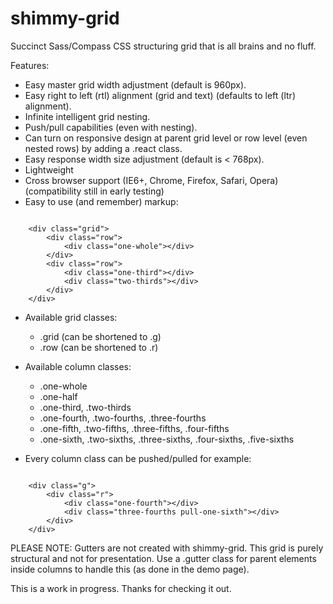 shimmy-grid
===========

Succinct Sass/Compass CSS structuring grid that is all brains and no fluff.

Features:

* Easy master grid width adjustment (default is 960px).
* Easy right to left (rtl) alignment (grid and text) (defaults to left (ltr) alignment).
* Infinite intelligent grid nesting.
* Push/pull capabilities (even with nesting).
* Can turn on responsive design at parent grid level or row level (even nested rows) by adding a .react class.
* Easy response width size adjustment (default is < 768px).
* Lightweight
* Cross browser support (IE6+, Chrome, Firefox, Safari, Opera) (compatibility still in early testing)
* Easy to use (and remember) markup:

<pre><code>
	&lt;div class="grid"&gt;
		&lt;div class="row"&gt;
			&lt;div class="one-whole"&gt;&lt;/div&gt;
		&lt;/div&gt;
		&lt;div class="row"&gt;
			&lt;div class="one-third"&gt;&lt;/div&gt;
			&lt;div class="two-thirds"&gt;&lt;/div&gt;
		&lt;/div&gt;
	&lt;/div&gt;
</code></pre>

* Available grid classes:
	- .grid (can be shortened to .g)
	- .row (can be shortened to .r)

* Available column classes:
	- .one-whole
	- .one-half
	- .one-third, .two-thirds
	- .one-fourth, .two-fourths, .three-fourths
	- .one-fifth, .two-fifths, .three-fifths, .four-fifths
	- .one-sixth, .two-sixths, .three-sixths, .four-sixths, .five-sixths

* Every column class can be pushed/pulled for example:

<pre><code>
	&lt;div class="g"&gt;
		&lt;div class="r"&gt;
			&lt;div class="one-fourth"&gt;&lt;/div&gt;
			&lt;div class="three-fourths pull-one-sixth"&gt;&lt;/div&gt;
		&lt;/div&gt;
	&lt;/div&gt;
</code></pre>

PLEASE NOTE: Gutters are not created with shimmy-grid. This grid is purely structural and not for presentation. Use a .gutter class for parent elements inside columns to handle this (as done in the demo page).

This is a work in progress. Thanks for checking it out.